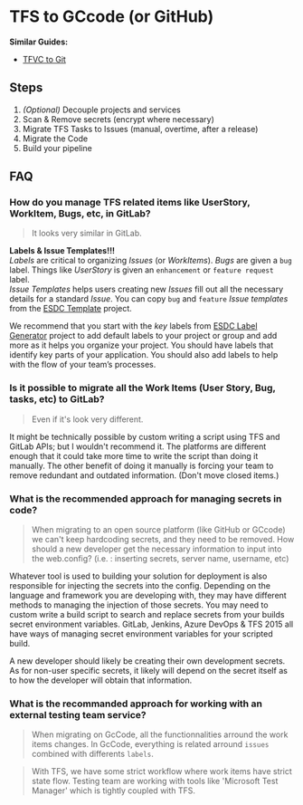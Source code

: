 # TFS to GCcode (or GitHub)

**Similar Guides:**  

- [TFVC to Git](tfvc-to-git.md)

## Steps

1. _(Optional)_ Decouple projects and services
1. Scan & Remove secrets (encrypt where necessary)
1. Migrate TFS Tasks to Issues (manual, overtime, after a release)
1. Migrate the Code
1. Build your pipeline

## FAQ

### How do you manage TFS related items like UserStory, WorkItem, Bugs, etc, in GitLab?

> It looks very similar in GitLab.

**Labels & Issue Templates!!!**  
_Labels_ are critical to organizing _Issues_ (or _WorkItems_). _Bugs_ are given a `bug` label. Things like _UserStory_ is given an `enhancement` or `feature request` label.  
_Issue Templates_ helps users creating new _Issues_ fill out all the necessary details for a standard _Issue_.
You can copy `bug` and `feature` _Issue templates_ from the [ESDC Template](https://github.com/esdc-edsc/template-gabarit/tree/master/.github/ISSUE_TEMPLATE) project.

We recommend that you start with the _key_ labels from [ESDC Label Generator](https://github.com/esdc-edsc/label-generator) project to add default labels to your project or group and add more as it helps you organize your project.
You should have labels that identify key parts of your application.
You should also add labels to help with the flow of your team’s processes.

### Is it possible to migrate all the Work Items (User Story, Bug, tasks, etc) to GitLab?

> Even if it's look very different.

It might be technically possible by custom writing a script using TFS and GitLab APIs; but I wouldn't recommend it.
The platforms are different enough that it could take more time to write the script than doing it manually.
The other benefit of doing it manually is forcing your team to remove redundant and outdated information.
(Don't move closed items.)

### What is the recommended approach for managing secrets in code?

> When migrating to an open source platform (like GitHub or GCcode) we can't keep hardcoding secrets, and they need to be removed.
> How should a new developer get the necessary information to input into the web.config? (i.e. : inserting secrets, server name, username, etc)

Whatever tool is used to building your solution for deployment is also responsible for injecting the secrets into the config.
Depending on the language and framework you are developing with, they may have different methods to managing the injection of those secrets.
You may need to custom write a build script to search and replace secrets from your builds secret environment variables.
GitLab, Jenkins, Azure DevOps & TFS 2015 all have ways of managing secret environment variables for your scripted build.

A new developer should likely be creating their own development secrets.
As for non-user specific secrets, it likely will depend on the secret itself as to how the developer will obtain that information.


### What is the recommanded approach for working with an external testing team service?
> When migrating on GcCode, all the functionnalities arround the work items changes. In GcCode, everything is related arround  `issues` combined with differents `labels`. 

> With TFS, we have some strict workflow where work items have strict state flow. Testing team are working with tools like 'Microsoft Test Manager' which is tightly coupled with TFS.
